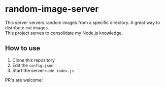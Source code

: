 # random-image-server
This server servers random images from a specific directory. A great way to distribute cat images.\
This project serves to consolidate my Node.js knowledge.

## How to use
1. Clone this repository
2. Edit the `config.json`
3. Start the server `node index.js`

PR's are welcome!
